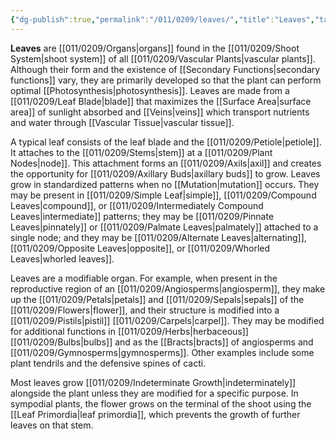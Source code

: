 ```yaml
---
{"dg-publish":true,"permalink":"/011/0209/leaves/","title":"Leaves","tags":["BIOL412","BIOL320"],"created":"2024-09-26T15:20:31.000-07:00","updated":"2025-01-24T10:29:12.034-08:00"}
---
```


**Leaves** are [[011/0209/Organs\|organs]] found in the [[011/0209/Shoot System\|shoot system]] of all [[011/0209/Vascular Plants\|vascular plants]]. Although their form and the existence of [[Secondary Functions\|secondary functions]] vary, they are primarily developed so that the plant can perform optimal [[Photosynthesis\|photosynthesis]]. Leaves are made from a [[011/0209/Leaf Blade\|blade]] that maximizes the [[Surface Area\|surface area]] of sunlight absorbed and [[Veins\|veins]] which transport nutrients and water through [[Vascular Tissue\|vascular tissue]].

A typical leaf consists of the leaf blade and the [[011/0209/Petiole\|petiole]]. It attaches to the [[011/0209/Stems\|stem]] at a [[011/0209/Plant Nodes\|node]]. This attachment forms an [[011/0209/Axils\|axil]] and creates the opportunity for [[011/0209/Axillary Buds\|axillary buds]] to grow. Leaves grow in standardized patterns when no [[Mutation\|mutation]] occurs. They may be present in [[011/0209/Simple Leaf\|simple]], [[011/0209/Compound Leaves\|compound]], or [[011/0209/Intermediately Compound Leaves\|intermediate]] patterns; they may be [[011/0209/Pinnate Leaves\|pinnately]] or [[011/0209/Palmate Leaves\|palmately]] attached to a single node; and they may be [[011/0209/Alternate Leaves\|alternating]], [[011/0209/Opposite Leaves\|opposite]], or [[011/0209/Whorled Leaves\|whorled leaves]].

Leaves are a modifiable organ. For example, when present in the reproductive region of an [[011/0209/Angiosperms\|angiosperm]], they make up the [[011/0209/Petals\|petals]] and [[011/0209/Sepals\|sepals]] of the [[011/0209/Flowers\|flower]], and their structure is modified into a [[011/0209/Pistils\|pistil]] [[011/0209/Carpels\|carpel]]. They may be modified for additional functions in [[011/0209/Herbs\|herbaceous]] [[011/0209/Bulbs\|bulbs]] and as the [[Bracts\|bracts]] of angiosperms and [[011/0209/Gymnosperms\|gymnosperms]]. Other examples include some plant tendrils and the defensive spines of cacti.

Most leaves grow [[011/0209/Indeterminate Growth\|indeterminately]] alongside the plant unless they are modified for a specific purpose. In sympodial plants, the flower grows on the terminal of the shoot using the [[Leaf Primordia\|leaf primordia]], which prevents the growth of further leaves on that stem.